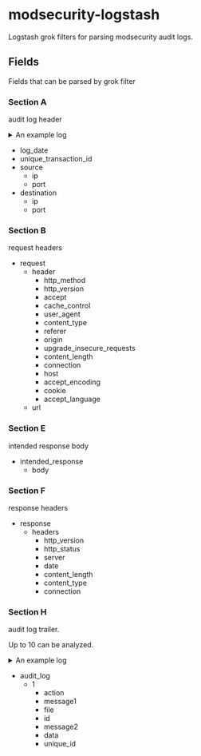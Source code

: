 # modsecurity-logstash

Logstash grok filters for parsing modsecurity audit logs.

## Fields

Fields that can be parsed by grok filter

### Section A

audit log header

<details>
    <summary>An example log</summary>
    
    [05/Jan/2021:18:48:51 +0000] 1609840131 192.168.30.10 31943 192.168.10.10 80
</details>

* log_date
* unique_transaction_id
* source
  * ip
  * port
* destination
  * ip
  * port

### Section B

request headers

* request
  * header
    * http_method
    * http_version
    * accept
    * cache_control
    * user_agent
    * content_type
    * referer
    * origin
    * upgrade_insecure_requests
    * content_length
    * connection
    * host
    * accept_encoding
    * cookie
    * accept_language
  * url

### Section E

intended response body

* intended_response
  * body

### Section F

response headers

* response
  * headers
    * http_version
    * http_status
    * server
    * date
    * content_length
    * content_type
    * connection

### Section H

audit log trailer.

Up to 10 can be analyzed.

<details>
    <summary>An example log</summary>
    
    ModSecurity: Warning. Matched "Operator `Rx' with parameter `^[\d.:]+$' against variable `REQUEST_HEADERS:Host' (Value: `54.183.57.254' ) [file "/usr/local/owasp-modsecurity-crs-3.2.0/rules/REQUEST-920-PROTOCOL-ENFORCEMENT.conf"] [line "678"] [id "920350"] [rev ""] [msg "Host header is a numeric IP address"] [data "54.183.57.254"] [severity "4"] [ver "OWASP_CRS/3.2.0"] [maturity "0"] [accuracy "0"] [tag "application-multi"] [tag "language-multi"] [tag "platform-multi"] [tag "attack-protocol"] [tag "OWASP_CRS"] [tag "OWASP_CRS/PROTOCOL_VIOLATION/IP_HOST"] [tag "WASCTC/WASC-21"] [tag "OWASP_TOP_10/A7"] [tag "PCI/6.5.10"] [hostname "10.0.1.10"] [uri "/input"] [unique_id "1609840121"] [ref "o0,12v27,12"]
</details>

* audit_log
  * 1
    * action
    * message1
    * file
    * id
    * message2
    * data
    * unique_id



